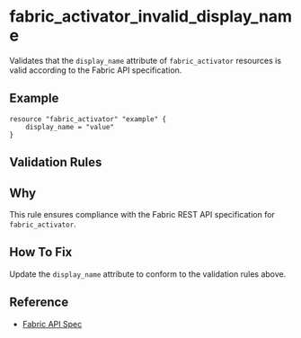 # fabric_activator_invalid_display_name

Validates that the `display_name` attribute of `fabric_activator` resources is valid according to the Fabric API specification.

## Example

```hcl
resource "fabric_activator" "example" {
    display_name = "value"
}
```

## Validation Rules



## Why

This rule ensures compliance with the Fabric REST API specification for `fabric_activator`.

## How To Fix

Update the `display_name` attribute to conform to the validation rules above.

## Reference

- [Fabric API Spec](https://github.com/microsoft/fabric-rest-api-specs/tree/main/reflex/definitions.json)
